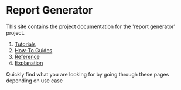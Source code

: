 # Report Generator

This site contains the project documentation for the 'report generator' project.

1. [Tutorials](tutorials.md)
2. [How-To Guides](how-to-guides.md)
3. [Reference](reference.md)
4. [Explanation](explanation.md)

Quickly find what you are looking for by going through these pages depending on use case

